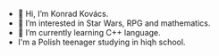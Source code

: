 - 👋 Hi, I’m Konrad Kovács.
- 👀 I’m interested in Star Wars, RPG and mathematics.
- 🌱 I’m currently learning C++ language.
- I'm a Polish teenager studying in hiqh school.

<!---
Soko1414KonradKovacs/Soko1414KonradKovacs is a ✨ special ✨ repository because its `README.md` (this file) appears on your GitHub profile.
You can click the Preview link to take a look at your changes.
--->
